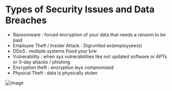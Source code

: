 # Types of Security Issues and Data Breaches
- Ransomware : forced encryption of your data that needs a ransom to be paid
- Employee Theft / Insider Attack : Digruntled ex(employyee(s)
- DDoS : multiple systems flood your b/w
- Vulnerability : when sys vulnerabilities like not updated software or APTs or 0-day attacks / phishing
- Encryption theft : encryption leys compromised
- Physical Theft : data is physically stolen
  
![image](https://github.com/trohit/ik/assets/466385/249cb20b-f764-4c58-8a32-bbf362caffdd)
